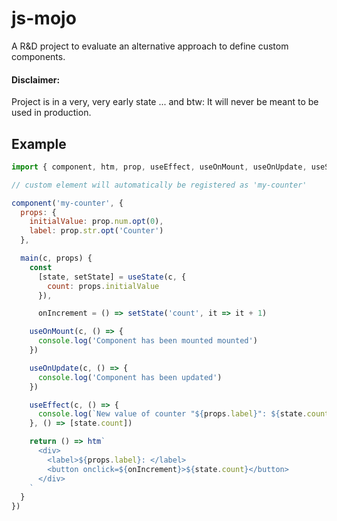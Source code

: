 # js-mojo

A R&D project to evaluate an alternative approach to define custom components.

#### Disclaimer:

Project is in a very, very early state ...
and btw: It will never be meant to be used in production.

## Example

```js
import { component, htm, prop, useEffect, useOnMount, useOnUpdate, useState } from 'js-mojo'

// custom element will automatically be registered as 'my-counter' 

component('my-counter', {
  props: {
    initialValue: prop.num.opt(0),
    label: prop.str.opt('Counter')
  },

  main(c, props) {
    const 
      [state, setState] = useState(c, {
        count: props.initialValue
      }),

      onIncrement = () => setState('count', it => it + 1)

    useOnMount(c, () => {
      console.log('Component has been mounted mounted')
    })

    useOnUpdate(c, () => {
      console.log('Component has been updated')
    })

    useEffect(c, () => {
      console.log(`New value of counter "${props.label}": ${state.count}`)
    }, () => [state.count])

    return () => htm`
      <div> 
        <label>${props.label}: </label>
        <button onclick=${onIncrement}>${state.count}</button>
      </div>
    `
  }
})
```
